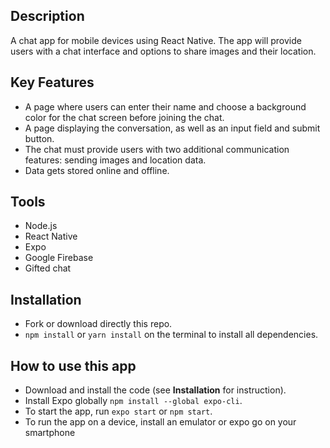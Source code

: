 ## Description

A chat app for mobile devices using React Native. The app will provide users with a chat interface and options to share images and their location.

## Key Features

- A page where users can enter their name and choose a background color for the chat screen before joining the chat.
- A page displaying the conversation, as well as an input field and submit button.
- The chat must provide users with two additional communication features: sending images and location data.
- Data gets stored online and offline.

## Tools

- Node.js
- React Native
- Expo
- Google Firebase
- Gifted chat

## Installation

- Fork or download directly this repo.
- `npm install` or `yarn install` on the terminal to install all dependencies.

## How to use this app

- Download and install the code (see **Installation** for instruction).
- Install Expo globally `npm install --global expo-cli`.
- To start the app, run `expo start` or `npm start`.
- To run the app on a device, install an emulator or expo go on your smartphone

